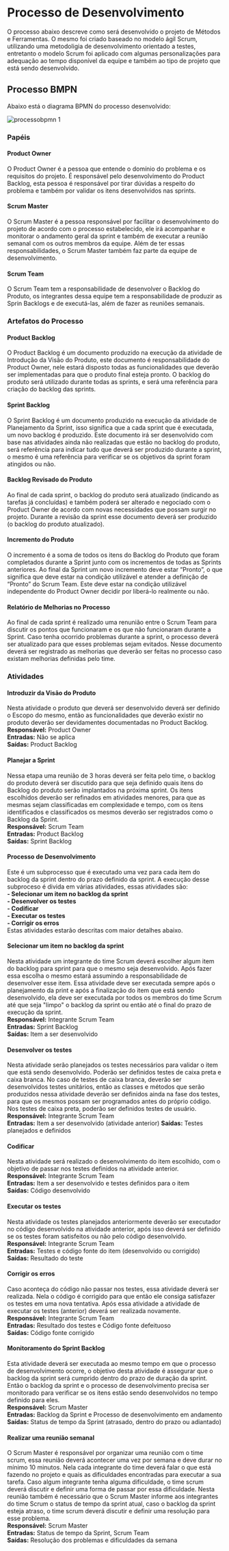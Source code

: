 # Processo de Desenvolvimento

O processo abaixo descreve como será desenvolvido o projeto de Métodos e Ferramentas. O mesmo foi criado baseado no modelo ágil Scrum, utilizando uma metodoligia de desenvolvimento orientado a testes, entretanto o modelo Scrum foi aplicado com algumas personalizações para adequação ao tempo disponível da equipe e também ao tipo de projeto que está sendo desenvolvido.

## Processo BMPN
Abaixo está o diagrama BPMN do processo desenvolvido:  

![processobpmn 1](https://user-images.githubusercontent.com/19656573/30466134-fb3d2176-99b1-11e7-9247-08986fd96bb9.jpg)

### Papéis
#### Product Owner
O Product Owner é a pessoa que entende o domínio do problema e os requisitos do projeto. É responsável pelo desenvolvimento do Product Backlog, esta pessoa é responsável por tirar dúvidas a respeito do problema e também por validar os itens desenvolvidos nas sprints.

#### Scrum Master
O Scrum Master é a pessoa responsável por facilitar o desenvolvimento do projeto de acordo com o processo estabelecido, ele irá acompanhar e monitorar o andamento geral da sprint e também de executar a reunião semanal com os outros membros da equipe. Além de ter essas responsabilidades, o Scrum Master também faz parte da equipe de desenvolvimento.

#### Scrum Team
O Scrum Team tem a responsabilidade de desenvolver o Backlog do Produto, os integrantes dessa equipe tem a responsabilidade de produzir as Sprin Backlogs e de executá-las, além de fazer as reuniões semanais.

### Artefatos do Processo
#### Product Backlog
O Product Backlog é um documento produzido na execução da atividade de Introdução da Visão do Produto, este documento é responsabilidade do Product Owner, nele estará disposto todas as funcionalidades que deverão ser implementadas para que o produto final esteja pronto. O backlog do produto será utilizado durante todas as sprints, e será uma referência para criação do backlog das sprints.

#### Sprint Backlog
O Sprint Backlog é um documento produzido na execução da atividade de Planejamento da Sprint, isso significa que a cada sprint que é executada, um novo backlog é produzido. Este documento irá ser desenvolvido com base nas atividades ainda não realizadas que estão no backlog do produto, será referência para indicar tudo que deverá ser produzido durante a sprint, o mesmo é uma referência para verificar se os objetivos da sprint foram atingidos ou não.

#### Backlog Revisado do Produto
Ao final de cada sprint, o backlog do produto será atualizado (indicando as tarefas já concluídas) e também poderá ser alterado e negociado com o Product Owner de acordo com novas necessidades que possam surgir no projeto. Durante a revisão da sprint esse documento deverá ser produzido (o backlog do produto atualizado).

#### Incremento do Produto
O incremento é a soma de todos os itens do Backlog do Produto que foram completados durante a Sprint junto com os incrementos de todas as Sprints anteriores. Ao final da Sprint um novo incremento deve estar “Pronto”, o que significa que deve estar na condição utilizável e atender a definição de “Pronto” do Scrum Team. Este deve estar na condição utilizável independente do Product Owner decidir por liberá-lo realmente ou não.

#### Relatório de Melhorias no Processo
Ao final de cada sprint é realizado uma renunião entre o Scrum Team para discutir os pontos que funcionaram e os que não funcionaram durante a Sprint. Caso tenha ocorrido problemas durante a sprint, o processo deverá ser atualizado para que esses problemas sejam evitados. Nesse documento deverá ser registrado as melhorias que deverão ser feitas no processo caso existam melhorias definidas pelo time.



### Atividades
#### Introduzir da Visão do Produto
Nesta atividade o produto que deverá ser desenvolvido deverá ser definido o Escopo do mesmo, então as funcionalidades que deverão existir no produto deverão ser devidamentes documentadas no Product Backlog.  
**Responsável:** Product Owner  
**Entradas:** Não se aplica  
**Saídas:** Product Backlog  



#### Planejar a Sprint
Nessa etapa uma reunião de 3 horas deverá ser feita pelo time, o backlog do produto deverá ser discutido para que seja definido quais itens do Backlog do produto serão implantados na próxima sprint. Os itens escolhidos deverão ser refinados em atividades menores, para que as mesmas sejam classificadas em complexidade e tempo, com os itens identificados e classificados os mesmos deverão ser registrados como o Backlog da Sprint.  
**Responsável:** Scrum Team  
**Entradas:** Product Backlog  
**Saídas:** Sprint Backlog  

#### Processo de Desenvolvimento
Este é um subprocesso que é executado uma vez para cada item do backlog da sprint dentro do prazo definido da sprint. A execução desse subproceso é divida em várias atividades, essas atividades são:  
**- Selecionar um item no backlog da sprint**  
**- Desenvolver os testes**  
**- Codificar**  
**- Executar os testes**  
**- Corrigir os erros**  
Estas atividades estarão descritas com maior detalhes abaixo.

#### Selecionar um item no backlog da sprint
Nesta atividade um integrante do time Scrum deverá escolher algum item do backlog para sprint para que o mesmo seja desenvolvido. Após fazer essa escolha o mesmo estará assumindo a responsabilidade de desenvolver esse item. Essa atividade deve ser executada sempre após o planejamento da print e após a finalização do item que está sendo desenvolvido, ela deve ser executada por todos os membros do time Scrum até que seja "limpo" o backlog da sprint ou então até o final do prazo de execução da sprint.  
**Responsável:** Integrante Scrum Team  
**Entradas:** Sprint Backlog  
**Saídas:** Item a ser desenvolvido  


#### Desenvolver os testes
Nesta atividade serão planejados os testes necessários para validar o item que está sendo desenvolvido. Poderão ser definidos testes de caixa preta e caixa branca. No caso de testes de caixa branca, deverão ser desenvolvidos testes unitários, então as classes e métodos que serão produzidos nessa atividade deverão ser definidos ainda na fase dos testes, para que os mesmos possam ser programados antes do próprio código. Nos testes de caixa preta, poderão ser definidos testes de usuário.
**Responsável:** Integrante Scrum Team  
**Entradas:** Item a ser desenvolvido (atividade anterior)
**Saídas:** Testes planejados e definidos

#### Codificar
Nesta atividade será realizado o desenvolvimento do item escolhido, com o objetivo de passar nos testes definidos na atividade anterior.  
**Responsável:** Integrante Scrum Team  
**Entradas:** Item a ser desenvolvido e testes definidos para o item  
**Saídas:** Código desenvolvido  

#### Executar os testes
Nesta atividade os testes planejados anteriormente deverão ser executador no código desenvolvido na atividade anterior, após isso deverá ser definido se os testes foram satisfeitos ou não pelo código desenvolvido.  
**Responsável:** Integrante Scrum Team  
**Entradas:** Testes e código fonte do item (desenvolvido ou corrigido)  
**Saídas:** Resultado do teste  

#### Corrigir os erros
Caso aconteça do código não passar nos testes, essa atividade deverá ser realizada. Nela o código é corrigido para que então ele consiga satisfazer os testes em uma nova tentativa. Após essa atividade a atividade de executar os testes (anterior) deverá ser realizada novamente.  
**Responsável:** Integrante Scrum Team  
**Entradas:** Resultado dos testes e Código fonte defeituoso  
**Saídas:** Código fonte corrigido  

#### Monitoramento do Sprint Backlog
Esta atividade deverá ser executada ao mesmo tempo em que o processo de desenvolvimento ocorre, o objetivo desta atividade é assegurar que o backlog da sprint será cumprido dentro do prazo de duração da sprint. Então o backlog da sprint e o processo de desenvolvimento precisa ser monitorado para verificar se os itens estão sendo desenvolvidos no tempo definido para eles.  
**Responsável:** Scrum Master  
**Entradas:** Backlog da Sprint e Processo de desenvolvimento em andamento  
**Saídas:** Status de tempo da Sprint (atrasado, dentro do prazo ou adiantado)  

#### Realizar uma reunião semanal
O Scrum Master é responsável por organizar uma reunião com o time scrum, essa reunião deverá acontecer uma vez por semana e deve durar no mínimo 10 minutos. Nela cada integrante do time deverá falar o que está fazendo no projeto e quais as dificuldades encontradas para executar a sua tarefa. Caso algum integrante tenha alguma dificuldade, o time scrum deverá discutir e definir uma forma de passar por essa dificuldade. Nesta reunião também é necessário que o Scrum Master informe aos integrantes do time Scrum o status de tempo da sprint atual, caso o backlog da sprint esteja atraso, o time scrum deverá discutir e definir uma resolução para esse problema.  
**Responsável:** Scrum Master  
**Entradas:** Status de tempo da Sprint, Scrum Team  
**Saídas:** Resolução dos problemas e dificuldades da semana  
